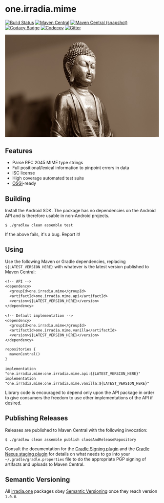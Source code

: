 one.irradia.mime
===

[![Build Status](https://img.shields.io/travis/irradia/one.irradia.mime.svg?style=flat-square)](https://travis-ci.org/irradia/one.irradia.mime)
[![Maven Central](https://img.shields.io/maven-central/v/one.irradia.mime/one.irradia.mime.api.svg?style=flat-square)](http://search.maven.org/#search%7Cga%7C1%7Cg%3A%22one.irradia.mime%22)
[![Maven Central (snapshot)](https://img.shields.io/nexus/s/https/oss.sonatype.org/one.irradia.mime/one.irradia.mime.api.svg?style=flat-square)](https://oss.sonatype.org/content/repositories/snapshots/one.irradia.mime/)
[![Codacy Badge](https://img.shields.io/codacy/grade/d0b7e91a88f640049bcaf706ae088d63.svg?style=flat-square)](https://www.codacy.com/app/github_79/one.irradia.mime?utm_source=github.com&amp;utm_medium=referral&amp;utm_content=irradia/one.irradia.mime&amp;utm_campaign=Badge_Grade)
[![Codecov](https://img.shields.io/codecov/c/github/irradia/one.irradia.mime.svg?style=flat-square)](https://codecov.io/gh/irradia/one.irradia.mime)
[![Gitter](https://badges.gitter.im/irradia-org/community.svg)](https://gitter.im/irradia-org/community?utm_source=badge&utm_medium=badge&utm_campaign=pr-badge)

![mime](./src/site/resources/mime.jpg?raw=true)

## Features

* Parse RFC 2045 MIME type strings
* Full positional/lexical information to pinpoint errors in data
* ISC license
* High coverage automated test suite
* [OSGi](http://www.osgi.org)-ready

## Building

Install the Android SDK. The package has no dependencies on the Android API
and is therefore usable in non-Android projects.

```
$ ./gradlew clean assemble test
```

If the above fails, it's a bug. Report it!

## Using

Use the following Maven or Gradle dependencies, replacing `${LATEST_VERSION_HERE}` with
whatever is the latest version published to Maven Central:

```
<!-- API -->
<dependency>
  <groupId>one.irradia.mime</groupId>
  <artifactId>one.irradia.mime.api</artifactId>
  <version>${LATEST_VERSION_HERE}</version>
</dependency>

<!-- Default implementation -->
<dependency>
  <groupId>one.irradia.mime</groupId>
  <artifactId>one.irradia.mime.vanilla</artifactId>
  <version>${LATEST_VERSION_HERE}</version>
</dependency>
```

```
repositories {
  mavenCentral()
}

implementation "one.irradia.mime:one.irradia.mime.api:${LATEST_VERSION_HERE}"
implementation "one.irradia.mime:one.irradia.mime.vanilla:${LATEST_VERSION_HERE}"
```

Library code is encouraged to depend only upon the API package in order to give consumers
the freedom to use other implementations of the API if desired.

## Publishing Releases

Releases are published to Maven Central with the following invocation:

```
$ ./gradlew clean assemble publish closeAndReleaseRepository
```

Consult the documentation for the [Gradle Signing plugin](https://docs.gradle.org/current/userguide/signing_plugin.html)
and the [Gradle Nexus staging plugin](https://github.com/Codearte/gradle-nexus-staging-plugin/) for
details on what needs to go into your `~/.gradle/gradle.properties` file to do the appropriate
PGP signing of artifacts and uploads to Maven Central.

## Semantic Versioning

All [irradia.one](https://www.irradia.one) packages obey [Semantic Versioning](https://www.semver.org)
once they reach version `1.0.0`.
